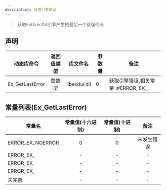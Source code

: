 ```yaml
---
description: 设置引擎错误
---
```


> 获取ExDirectUI引擎产生的最后一个错误代码



## 声明

|动态库命令|返回值类型|库文件名|参数量|备注|
|----|:--:|----|----|----|
|Ex_GetLastError|整数型|libexdui.dll|0|获取引擎错误,相关常量 :#ERROR_EX_|



## 常量列表(Ex_GetLastError)

|常量名|常量值(十六进制)|常量值(十进制)|备注 |
|----|:--:|:--:|:--:|
|ERROR_EX_NOERROR|0|0|未发生错误|
|ERROR_EX_|-|-|-|
|ERROR_EX_|-|-|-|
|ERROR_EX_|-|-|-|
|未完善|-|-|-|



